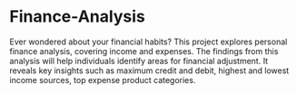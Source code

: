 # Finance-Analysis
 Ever wondered about your financial habits? This project explores personal finance analysis, covering income and expenses. The findings from this analysis will help individuals identify areas for financial adjustment. It reveals key insights such as maximum credit and debit, highest and lowest income sources, top expense product categories.
